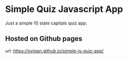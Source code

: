 # Simple Quiz Javascript App

Just a simple 10 state capitals quiz app.

## Hosted on Github pages

url: <https://nyigan.github.io/simple-js-quiz-app/>
